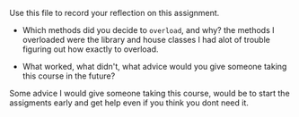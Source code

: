 Use this file to record your reflection on this assignment.

- Which methods did you decide to `overload`, and why?
the methods I overloaded were the library and house classes 
I had alot of trouble figuring out how exactly to overload.


- What worked, what didn't, what advice would you give someone taking this course in the future?

Some advice I would give someone taking this course, would be to start the assigments early and get help even if you think you dont need it. 